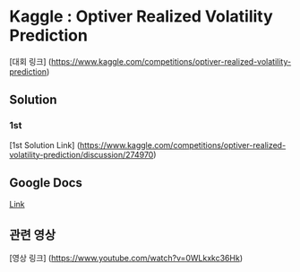 # Kaggle : Optiver Realized Volatility Prediction
[대회 링크] (https://www.kaggle.com/competitions/optiver-realized-volatility-prediction)  

## Solution

### 1st
[1st Solution Link] (https://www.kaggle.com/competitions/optiver-realized-volatility-prediction/discussion/274970)

## Google Docs
[Link](https://docs.google.com/document/d/1AjZOIx_xcvs7Ut9R_MrI1pG1HBMajlfP1nWHcPm4bAU/edit)

## 관련 영상
[영상 링크] (https://www.youtube.com/watch?v=0WLkxkc36Hk)


